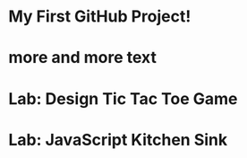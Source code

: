 # My First GitHub Project!
# more and more text
# Lab: Design Tic Tac Toe Game
# Lab: JavaScript Kitchen Sink